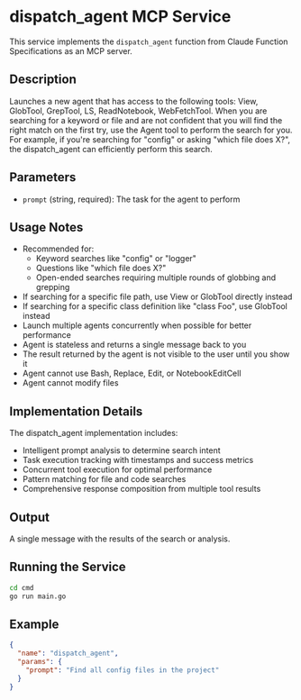 # dispatch_agent MCP Service

This service implements the `dispatch_agent` function from Claude Function Specifications as an MCP server.

## Description

Launches a new agent that has access to the following tools: View, GlobTool, GrepTool, LS, ReadNotebook, WebFetchTool. When you are searching for a keyword or file and are not confident that you will find the right match on the first try, use the Agent tool to perform the search for you. For example, if you're searching for "config" or asking "which file does X?", the dispatch_agent can efficiently perform this search.

## Parameters

- `prompt` (string, required): The task for the agent to perform

## Usage Notes

- Recommended for:
  - Keyword searches like "config" or "logger"
  - Questions like "which file does X?"
  - Open-ended searches requiring multiple rounds of globbing and grepping
- If searching for a specific file path, use View or GlobTool directly instead
- If searching for a specific class definition like "class Foo", use GlobTool instead
- Launch multiple agents concurrently when possible for better performance
- Agent is stateless and returns a single message back to you
- The result returned by the agent is not visible to the user until you show it
- Agent cannot use Bash, Replace, Edit, or NotebookEditCell
- Agent cannot modify files

## Implementation Details

The dispatch_agent implementation includes:
- Intelligent prompt analysis to determine search intent
- Task execution tracking with timestamps and success metrics
- Concurrent tool execution for optimal performance
- Pattern matching for file and code searches
- Comprehensive response composition from multiple tool results

## Output

A single message with the results of the search or analysis.

## Running the Service

```bash
cd cmd
go run main.go
```

## Example

```json
{
  "name": "dispatch_agent",
  "params": {
    "prompt": "Find all config files in the project"
  }
}
```
